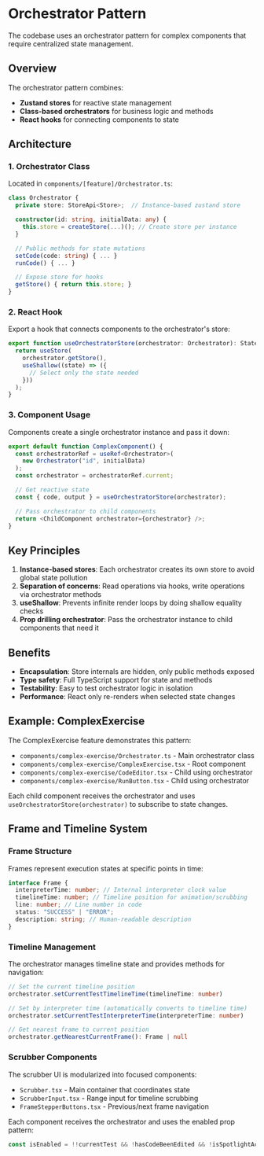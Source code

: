 # Orchestrator Pattern

The codebase uses an orchestrator pattern for complex components that require centralized state management.

## Overview

The orchestrator pattern combines:

- **Zustand stores** for reactive state management
- **Class-based orchestrators** for business logic and methods
- **React hooks** for connecting components to state

## Architecture

### 1. Orchestrator Class

Located in `components/[feature]/Orchestrator.ts`:

```typescript
class Orchestrator {
  private store: StoreApi<Store>;  // Instance-based zustand store

  constructor(id: string, initialData: any) {
    this.store = createStore(...)(); // Create store per instance
  }

  // Public methods for state mutations
  setCode(code: string) { ... }
  runCode() { ... }

  // Expose store for hooks
  getStore() { return this.store; }
}
```

### 2. React Hook

Export a hook that connects components to the orchestrator's store:

```typescript
export function useOrchestratorStore(orchestrator: Orchestrator): State {
  return useStore(
    orchestrator.getStore(),
    useShallow((state) => ({
      // Select only the state needed
    }))
  );
}
```

### 3. Component Usage

Components create a single orchestrator instance and pass it down:

```typescript
export default function ComplexComponent() {
  const orchestratorRef = useRef<Orchestrator>(
    new Orchestrator("id", initialData)
  );
  const orchestrator = orchestratorRef.current;

  // Get reactive state
  const { code, output } = useOrchestratorStore(orchestrator);

  // Pass orchestrator to child components
  return <ChildComponent orchestrator={orchestrator} />;
}
```

## Key Principles

1. **Instance-based stores**: Each orchestrator creates its own store to avoid global state pollution
2. **Separation of concerns**: Read operations via hooks, write operations via orchestrator methods
3. **useShallow**: Prevents infinite render loops by doing shallow equality checks
4. **Prop drilling orchestrator**: Pass the orchestrator instance to child components that need it

## Benefits

- **Encapsulation**: Store internals are hidden, only public methods exposed
- **Type safety**: Full TypeScript support for state and methods
- **Testability**: Easy to test orchestrator logic in isolation
- **Performance**: React only re-renders when selected state changes

## Example: ComplexExercise

The ComplexExercise feature demonstrates this pattern:

- `components/complex-exercise/Orchestrator.ts` - Main orchestrator class
- `components/complex-exercise/ComplexExercise.tsx` - Root component
- `components/complex-exercise/CodeEditor.tsx` - Child using orchestrator
- `components/complex-exercise/RunButton.tsx` - Child using orchestrator

Each child component receives the orchestrator and uses `useOrchestratorStore(orchestrator)` to subscribe to state changes.

## Frame and Timeline System

### Frame Structure

Frames represent execution states at specific points in time:

```typescript
interface Frame {
  interpreterTime: number; // Internal interpreter clock value
  timelineTime: number; // Timeline position for animation/scrubbing
  line: number; // Line number in code
  status: "SUCCESS" | "ERROR";
  description: string; // Human-readable description
}
```

### Timeline Management

The orchestrator manages timeline state and provides methods for navigation:

```typescript
// Set the current timeline position
orchestrator.setCurrentTestTimelineTime(timelineTime: number)

// Set by interpreter time (automatically converts to timeline time)
orchestrator.setCurrentTestInterpreterTime(interpreterTime: number)

// Get nearest frame to current position
orchestrator.getNearestCurrentFrame(): Frame | null
```

### Scrubber Components

The scrubber UI is modularized into focused components:

- `Scrubber.tsx` - Main container that coordinates state
- `ScrubberInput.tsx` - Range input for timeline scrubbing
- `FrameStepperButtons.tsx` - Previous/next frame navigation

Each component receives the orchestrator and uses the enabled prop pattern:

```typescript
const isEnabled = !!currentTest && !hasCodeBeenEdited && !isSpotlightActive && frames.length >= 2;
```
